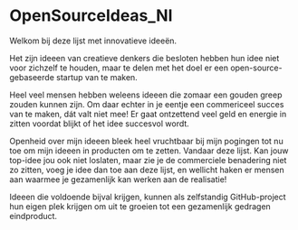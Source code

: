 # OpenSourceIdeas_Nl
Welkom bij deze lijst met innovatieve ideeën. 


Het zijn ideeen van creatieve denkers die besloten hebben hun idee niet voor zichzelf te houden, maar te delen met het doel er een open-source-gebaseerde startup van te maken. 

Heel veel mensen hebben weleens ideeen die zomaar een gouden greep zouden kunnen zijn. Om daar echter in je eentje een commericeel succes van te maken, dát valt niet mee! Er gaat ontzettend veel geld en energie in zitten voordat blijkt of het idee succesvol wordt. 

Openheid over mijn ideeen bleek heel vruchtbaar bij mijn pogingen tot nu toe om mijn ideeen in producten om te zetten. Vandaar deze lijst. Kan jouw top-idee jou ook niet loslaten, maar zie je de commerciele benadering niet zo zitten, voeg je idee dan toe aan deze lijst, en wellicht haken er mensen aan waarmee je gezamenlijk kan werken aan de realisatie! 

Ideeen die voldoende bijval krijgen, kunnen als zelfstandig GitHub-project hun eigen plek krijgen om uit te groeien tot een gezamenlijk gedragen eindproduct.   



